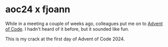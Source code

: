 # aoc24 x fjoann

While in a meeting a couple of weeks ago, colleagues put me on to [Advent of Code]. I hadn't heard of it before, but it sounded like fun.

This is my crack at the first day of Advent of Code 2024.

[Advent of Code]: https://adventofcode.com/2024

